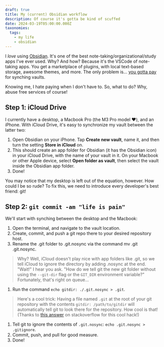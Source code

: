 ```yaml
---
draft: true
title: My (current) Obsidian workflow
description: Of course it's gotta be kind of scuffed
date: 2024-03-19T05:00:00.000Z
taxonomies:
  tags:
    - my life
    - obsidian
---
```


I *love* using [Obsidian](https://obsidian.md). It's one of the best note-taking/organizational/study apps I've ever used. Why? And how? Because it's the VSCode of note-taking apps. You get a marketplace of plugins, with local text-based storage, awesome themes, and more. The only problem is... [you gotta pay](https://obsidian.md/sync) for synching vaults.

Knowing me, I hate paying when I don't have to. So, what to do? Why, abuse free services of course!

## Step 1: iCloud Drive

I currently have a desktop, a Macbook Pro (the M3 Pro model ❤️), and an iPhone. With iCloud Drive, it's easy to synchronize my vault between the latter two:

1. Open Obsidian on your iPhone. Tap **Create new vault**, name it, and then turn the setting **Store in iCloud** on.
2. This should create an app folder for Obsidian (it has the Obsidian icon) in your iCloud Drive, with the name of your vault in it. On your Macbook or other Apple device, select **Open folder as vault**, then select the vault inside the Obsidian app folder.
3. Done!

You may notice that my desktop is left out of the equation, however. How could I be so rude? To fix this, we need to introduce every developer's best friend: git!

## Step 2: `git commit -am "life is pain"`

We'll start with synching between the desktop and the Macbook:

1. Open the terminal, and navigate to the vault location.
2. Create, commit, and push a git repo there to your desired repository host.
3. Rename the .git folder to .git.nosync via the command mv .git .git.nosync.

> Why? Well, iCloud doesn't play nice with app folders like .git, so we tell iCloud to ignore the directory by adding .nosync at the end.\
> "Wait!" I hear you ask. "How do we tell git the new git folder without using the `--git-dir` flag or the `GIT_DIR` environment variable?"\
> Fortunately, that's right on queue...

1. Run the command `echo gitdir: ./.git.nosync > .git`.

> Here's a cool trick: Having a file named `.git` at the root of your git repository with the contents `gitdir: /path/to/gitdir` will automatically tell git to look there for the repository. How cool is that!\
> (Thanks to [this answer](https://stackoverflow.com/a/5338153) on stackoverflow for this cool hack!)

1. Tell git to ignore the contents of `.git.nosync`: `echo .git.nosync > .gitignore`.
2. Commit, push, and pull for good measure.
3. Done!
